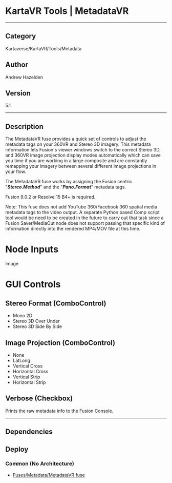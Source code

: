 # KartaVR Tools | MetadataVR
___

## Category
Kartaverse/KartaVR/Tools/Metadata

## Author
Andrew Hazelden

## Version
5.1

___

## Description
<p>The MetadataVR fuse provides a quick set of controls to adjust the metadata tags on your 360VR and Stereo 3D imagery. This metadata information lets Fusion's viewer windows switch to the correct Stereo 3D, and 360VR image projection display modes automatically which can save you time if you are working in a large composite and are constantly remapping your imagery between several different image projections in your flow.</p>

<p>The MetadataVR fuse works by assigning the Fusion centric "<strong><i>Stereo.Method</i></strong>" and the "<strong><i>Pano.Format</i></strong>" metadata tags.</p>

<p>Fusion 9.0.2 or Resolve 15 B4+ is required.</p>

<p>Note: This fuse does not add YouTube 360/Facebook 360 spatial media metadata tags to the video output. A separate Python based Comp script tool would be need to be created in the future to carry out that task since a Fusion Saver/MediaOut node does not support passing that specific kind of information directly into the rendered MP4/MOV file at this time.</p>


<h1>Node Inputs</h1>

<p>Image</p>


<h1>GUI Controls</h1>


<h2>Stereo Format (ComboControl)</h2>

<ul>
	<li>Mono 2D</li>
	<li>Stereo 3D Over Under</li>
	<li>Stereo 3D Side By Side</li>
</ul>


<h2>Image Projection (ComboControl)</h2>

<ul>
	<li>None</li>
	<li>LatLong</li>
	<li>Vertical Cross</li>
	<li>Horizontal Cross</li>
	<li>Vertical Strip</li>
	<li>Horizontal Strip</li>
</ul>


<h2>Verbose (Checkbox)</h2>

<p>Prints the raw metadata info to the Fusion Console.</p>

___

## Dependencies

## Deploy

### Common (No Architecture)

<ul>
<li><a href="https://gitlab.com/WeSuckLess/Reactor/-/blob/master/Atoms/com.AndrewHazelden.MetadataVR/Fuses/Metadata/MetadataVR.fuse?ref_type=heads">Fuses/Metadata/MetadataVR.fuse</a></li>
</ul>
